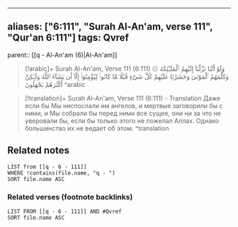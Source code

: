 
---
aliases: ["6:111", "Surah Al-An'am, verse 111", "Qur'an 6:111"]
tags: Qvref
---

parent:: [[q - Al-An'am (6)|Al-An'am]]

> [!arabic]+ Surah Al-An'am, Verse 111 (6:111)
> <span class="quran-arabic">۞ وَلَوْ أَنَّنَا نَزَّلْنَآ إِلَيْهِمُ ٱلْمَلَـٰٓئِكَةَ وَكَلَّمَهُمُ ٱلْمَوْتَىٰ وَحَشَرْنَا عَلَيْهِمْ كُلَّ شَىْءٍ قُبُلًا مَّا كَانُوا۟ لِيُؤْمِنُوٓا۟ إِلَّآ أَن يَشَآءَ ٱللَّهُ وَلَـٰكِنَّ أَكْثَرَهُمْ يَجْهَلُونَ</span>
^arabic

> [!translation]+ Surah Al-An'am, Verse 111 (6:111) - Translation
> Даже если бы Мы ниспослали им ангелов, и мертвые заговорили бы с ними, и Мы собрали бы перед ними все сущее, они ни за что не уверовали бы, если бы только этого не пожелал Аллах. Однако большинство их не ведает об этом.
^translation



## Related notes
```dataview
LIST from [[q - 6 - 111]]
WHERE !contains(file.name, "q - ")
SORT file.name ASC
```

### Related verses (footnote backlinks)
```dataview
LIST FROM [[q - 6 - 111]] AND #Qvref
SORT file.name ASC
```

